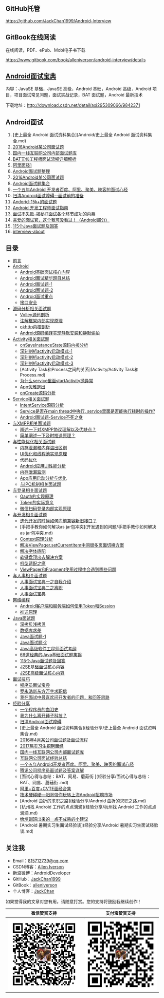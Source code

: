 ## GitHub托管

https://github.com/JackChan1999/Android-Interview

## GitBook在线阅读

在线阅读，PDF、ePub、Mobi电子书下载

https://www.gitbook.com/book/alleniverson/android-interview/details

## [Android面试宝典](http://download.csdn.net/detail/axi295309066/9842371)

内容：JavaSE 基础，JavaSE 高级，Android 基础，Android 高级，Android 项目，项目面试常见问题，面试实战记录，BAT 面试题，Android 最新技术

下载地址：http://download.csdn.net/detail/axi295309066/9842371

## Android面试

1. [史上最全 Android 面试资料集合](Android/史上最全 Android 面试资料集合.md)
2. [2016Android某公司面试题](http://blog.csdn.net/jdsjlzx/article/details/51201925)
3. [国内一线互联网公司内部面试题库](https://github.com/JackyAndroid/AndroidInterview-Q-A/blob/master/README-CN.md)
4. [BAT无线工程师面试流程详细解析](http://blog.csdn.net/axi295309066/article/details/52317615)
5. [阿里面经1](http://blog.csdn.net/axi295309066/article/details/50512835)
6. [ Android面试题整理](http://blog.csdn.net/x605940745/article/category/1808335)
7. [2016Android某公司面试题](http://yuweiguocn.github.io/interview-2016-big-company/)
8. [Android面试题集合](http://blog.csdn.net/axi295309066/article/details/54089310)
9. [一个五年Android 开发者百度、阿里、聚美、映客的面试心经](http://blog.csdn.net/jdsjlzx/article/details/51860422?locationNum=2&fps=1)
10. [扫清Android面试障碍--面试前的准备](http://blog.csdn.net/jdsjlzx/article/details/51424303?locationNum=1&fps=1)
11. [Andorid-15k+的面试题](http://blog.csdn.net/jdsjlzx/article/details/40738053?locationNum=3&fps=1)
12. [Android 开发工程师面试指南](https://github.com/GeniusVJR/LearningNotes)
13. [面试不失败-揭秘IT面试各个环节成功的内幕](https://pan.baidu.com/s/1mhB0aSg?errno=0&errmsg=Auth%20Login%20Sucess&&bduss=&ssnerror=0#list/path=%2F)
14. [亲爱的面试官，这个我可没看过！（Android部分）](http://www.jianshu.com/p/89f19d67b348)
15. [115个Java面试题及回答](https://github.com/snowdream/115-Java-Interview-Questions-and-Answers/tree/master/zh)
16. [interview-about](https://github.com/closedevice/interview-about)

## 目录

- [前言](README.md)
- [Android](Android/README.md)
  - [Android基础面试核心内容](Android/Android基础面试核心内容.md)
  - [Android面试精华题目总结](Android/Android面试精华题目总结.md)
  - [Android面试题-1](Android/Android面试题-1.md)
  - [Android面试题-2](Android/Android面试题-2.md)
  - [Android面试重点](Android/Android面试重点.md)
  - [接口安全](Android/接口安全.md)
- [源码分析相关面试题](源码分析/README.md)
  - [Volley源码剖析](源码分析/Volley源码剖析.md)
  - [注解框架内部实现原理](源码分析/注解框架内部实现原理.md)
  - [okhttp内核剖析](源码分析/okhttp内核剖析.md)
  - [Android源码编译实现静默安装和静默偷拍](源码分析/Android源码编译实现静默安装和静默偷拍.md)
- [Activity相关面试题](Activity/README.md)
  - [onSaveInstanceState源码内核分析](Activity/onSaveInstanceState源码内核分析.md)
  - [深刻剖析activity启动模式-1](Activity/深刻剖析activity启动模式-1.md)
  - [深刻剖析activity启动模式-2](Activity/深刻剖析activity启动模式-2.md)
  - [深刻剖析activity启动模式-3](Activity/深刻剖析activity启动模式-3.md)
  - [Activity Task和Process之间的关系](Activity/Activity Task和Process.md)
  - [为什么service里面startActivity抛异常](Activity/为什么service里面startActivity抛异常.md)
  - [App优雅退出](Activity/App优雅退出.md)
  - [onCreate源码分析](Activity/onCreate源码分析.md)
- [Service相关面试题](Service/README.md)
  - [IntentService源码分析](Service/IntentService源码分析.md)
  - [Service是否在main thread中执行, service里面是否能执行耗时的操作?](Service/Android面试题-Service.md)
  - [Android面试题-Service不死之身](Service/Android面试题-Service不死之身.md)
- [与XMPP相关面试题](网络编程/README.md)
  - [阐述一下对XMPP协议理解以及优缺点？](网络编程/阐述一下对XMPP协议理解以及优缺点？.md)
  - [简单阐述一下及时推送原理？](网络编程/简单阐述一下及时推送原理？.md)
- [与性能优化相关面试题](性能优化/README.md)
  - [内存泄漏和内存溢出区别](性能优化/与性能优化相关试题一.md)
  - [UI优化和线程池实现原理](性能优化/与性能优化相关试题二.md)
  - [代码优化](性能优化/与性能优化相关试题三.md)
  - [Android应用UI性能分析](性能优化/Android应用UI性能分析.md)
  - [内存泄漏监测](性能优化/内存泄漏监测.md)
  - [App应用启动分析与优化](性能优化/App应用启动分析与优化.md)
  - [与IPC机制相关面试题](性能优化/与IPC机制相关面试题.md)
- [与登录相关面试题](登陆注册/README.md)
  - [Oauth的实现原理](登陆注册/Oauth的实现原理.md)
  - [Token的实际意义](登陆注册/Token的实际意义.md)
  - [微信扫码登录内部实现原理](登陆注册/微信扫码登录内部实现原理.md)
- [与开发相关面试题](开发遇到的问题/README.md)
  - [迭代开发的时候如何向前兼容新旧接口？](开发遇到的问题/迭代开发的时候如何向前兼容新旧接口？.md)
  - [手把手教你如何解决as jar包冲突](开发遇到的问题/手把手教你如何解决as jar包冲突.md)
  - [Context原理分析](开发遇到的问题/Context原理分析.md)
  - [解决ViewPager.setCurrentItem中间很多页面切换方案](开发遇到的问题/终极解决ViewPager.setCurrentItem中间页面过多解决方案.md)
  - [解决字体适配](开发遇到的问题/解决字体适配.md)
  - [软键盘顶出去解决方案](开发遇到的问题/软键盘顶出去解决方案.md)
  - [机型适配之痛](开发遇到的问题/机型适配之痛.md)
  - [ViewPager和Fragment使用过程中会遇到哪些问题](开发遇到的问题/ViewPager和Fragment使用过程中会遇到哪些问题.md)
- [与人事相关面试题](HR/README.md)
  - [人事面试宝典一之自我介绍](HR/人事面试宝典一之自我介绍.md)
  - [人事面试宝典二之离职](HR/人事面试宝典二之离职.md)
  - [人事面试宝典](HR/人事面试宝典.md)
- [网络编程](网络编程/README.md)
  - [Android客户端和服务端如何使用Token和Session](网络编程/Android客户端和服务端如何使用Token和Session.md)
  - [推送原理](网络编程/推送原理.md)
- [Java面试题](Java/README.md)
  - [深拷贝浅拷贝](Java/深拷贝浅拷贝.md)
  - [数据库求差](Java/数据库求差.md)
  - [Java面试题-1](Java/Java面试题-1.md)
  - [Java面试题-2](Java/Java面试题-2.md)
  - [Java高级软件工程师面试考纲](Java/Java高级软件工程师面试考纲.md)
  - [66道经典的Java基础面试题集锦](Java/66道经典的Java基础面试题集锦.md)
  - [115个Java面试题及回答](Java/115个Java面试题及回答.md)
  - [J2SE基础面试核心内容](Java/Java基础面试核心内容.md)
  - [J2SE高级面试核心内容](Java/J2SE高级面试核心内容.md)
- [面试技巧](面试技巧/README.md)
  - [程序员面试宝典](面试技巧/程序员面试宝典.md)
  - [罗永浩新东方万字求职信](面试技巧/罗永浩新东方万字求职信.md)
  - [我在面试中最喜欢问开发者的问题，和回答思路](面试技巧/我在面试中最喜欢问开发者的问题，和回答思路.md)
- [经验分享](经验分享/README.md)
  - [一个程序员的血泪史](经验分享/一个程序员的血泪史.md)
  - [我为什么离开锤子科技？](经验分享/我为什么离开锤子科技？.md)
  - [扫清Android面试障碍](经验分享/扫清Android面试障碍.md)
  - [史上最全 Android 面试资料集合](经验分享/史上最全 Android 面试资料集合.md)
  - [2016年4月某公司面试题及面试流程](经验分享/2016年4月某公司面试题及面试流程.md)
  - [2017届实习生招聘面经](经验分享/2017届实习生招聘面经.md)
  - [国内一线互联网公司内部面试题库](经验分享/国内一线互联网公司内部面试题库.md)
  - [互联网公司面试经验总结](经验分享/互联网公司面试经验总结.md)
  - [一个五年Android开发者百度、阿里、聚美、映客的面试心经](经验分享/一个五年Android开发者百度、阿里、聚美、映客的面试心经.md)
  - [腾讯公司程序员面试题及答案详解](经验分享/腾讯公司程序员面试题及答案详解.md)
  - [面试心得与总结：BAT、网易、蘑菇街 ](经验分享/面试心得与总结：BAT、网易、蘑菇街 .md)
  - [阿里+百度+CVTE面经合集](经验分享/阿里+百度+CVTE面经合集.md)
  - [技术硬碰硬—阳哥带你玩转上海Android招聘市场](经验分享/技术硬碰硬—阳哥带你玩转上海Android招聘市场.md)
  - [Android 曲折的求职之路](经验分享/Android 曲折的求职之路.md)
  - [杭州找 Android 工作的点点滴滴](经验分享/杭州找 Android 工作的点点滴滴.md)
  - [给培训班出来的一点不成熟的小建议](经验分享/给培训班出来的一点不成熟的小建议.md)
  - [Android 暑期实习生面试经验谈](经验分享/Android 暑期实习生面试经验谈.md)

## 关注我

- Email：<815712739@qq.com>
- CSDN博客：[Allen Iverson](http://blog.csdn.net/axi295309066)
- 新浪微博：[AndroidDeveloper](http://weibo.com/u/1848214604?topnav=1&wvr=6&topsug=1&is_all=1)
- GitHub：[JackChan1999](https://github.com/JackChan1999)
- GitBook：[alleniverson](https://www.gitbook.com/@alleniverson)
- 个人博客：[JackChan](https://jackchan1999.github.io/)

如果觉得我的文章对您有用，请随意打赏。您的支持将鼓励我继续创作！

|                  微信赞赏支持                  |                 支付宝赞赏支持                  |
| :--------------------------------------: | :--------------------------------------: |
| <img src="assets/weixin.png" width="300" /> | <img src="assets/支付宝.jpg" width="300" /> |